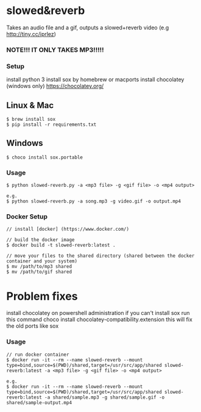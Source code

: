 # slowed&reverb
Takes an audio file and a gif, outputs a slowed+reverb video (e.g http://tiny.cc/iprlez)
### NOTE!!! IT ONLY TAKES MP3!!!!!

### Setup 
install python 3 
install sox by homebrew or macports
install chocolatey (windows only) https://chocolatey.org/

## Linux & Mac
```
$ brew install sox
$ pip install -r requirements.txt
```

## Windows 
```
$ choco install sox.portable
```

### Usage

```
$ python slowed-reverb.py -a <mp3 file> -g <gif file> -o <mp4 output>

e.g.
$ python slowed-reverb.py -a song.mp3 -g video.gif -o output.mp4
```

### Docker Setup

```
// install [docker] (https://www.docker.com/)

// build the docker image
$ docker build -t slowed-reverb:latest .

// move your files to the shared directory (shared between the docker container and your system)
$ mv /path/to/mp3 shared
$ mv /path/to/gif shared
```
# Problem fixes  
install chocolatey on powershell administration 
if you can't install sox run this command  choco install chocolatey-compatibility.extension this will fix the old ports like sox 

### Usage

```
// run docker container
$ docker run -it --rm --name slowed-reverb --mount type=bind,source=$(PWD)/shared,target=/usr/src/app/shared slowed-reverb:latest -a <mp3 file> -g <gif file> -o <mp4 output>

e.g.
$ docker run -it --rm --name slowed-reverb --mount type=bind,source=$(PWD)/shared,target=/usr/src/app/shared slowed-reverb:latest -a shared/sample.mp3 -g shared/sample.gif -o shared/sample-output.mp4
```
